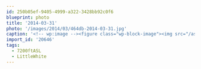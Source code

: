```yaml
---
id: 250b05ef-9405-4999-a322-3428bb92c0f6
blueprint: photo
title: '2014-03-31'
photo: '/images/2014/03/464db-2014-03-31.jpg'
caption: '<!-- wp:image --><figure class="wp-block-image"><img src="/assets/images/2014/03/464db-2014-03-31.jpg" /></figure><!-- /wp:image --><!-- wp:paragraph --><p>Memories of summer at the top of the Okanagan. #LittleWhite #7200ftASL</p><!-- /wp:paragraph -->'
import_id: '20646'
tags:
  - 7200ftASL
  - LittleWhite
---
```

